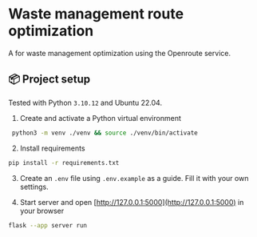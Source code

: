 # Waste management route optimization
A for waste management optimization using the Openroute service.

## 📦 Project setup
Tested with Python `3.10.12` and Ubuntu 22.04.  

1. Create and activate a Python virtual environment
```bash
 python3 -m venv ./venv && source ./venv/bin/activate
```

2. Install requirements
```bash
pip install -r requirements.txt
```

3. Create an `.env` file using `.env.example` as a guide. Fill it with your own settings.

4. Start server and open [http://127.0.0.1:5000](http://127.0.0.1:5000) in your browser 
```bash
flask --app server run
```